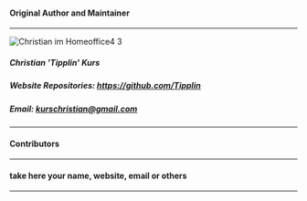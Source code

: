 #### Original Author and Maintainer
----


![Christian im Homeoffice4 3](https://user-images.githubusercontent.com/40143278/195112390-17e6f51c-2746-49fb-a841-fcf2f08bc35a.jpg)

##### Christian 'Tipplin' Kurs      

##### Website Repositories: https://github.com/Tipplin
##### Email: kurschristian@gmail.com
----
#### Contributors 
----
#### take here your name, website, email or others
----
